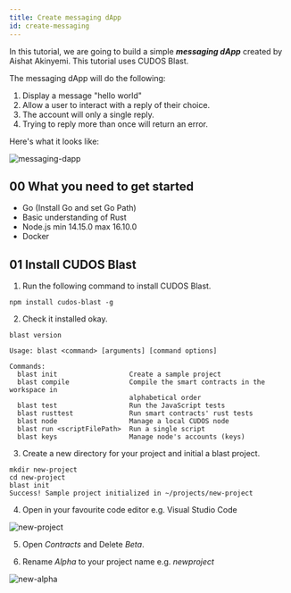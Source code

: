 ```yaml
---
title: Create messaging dApp
id: create-messaging
---
```


In this tutorial, we are going to build a simple ***messaging dApp*** created by Aishat Akinyemi. 
This tutorial uses CUDOS Blast.

The messaging dApp will do the following: 

1. Display a message "hello world" 
2. Allow a user to interact with a reply of their choice.
3. The account will only a single reply.
4. Trying to reply more than once will return an error.

Here's what it looks like:

![messaging-dapp](@site/static/img/messaging-dapp.png)

## 00 What you need to get started

* Go (Install Go and set Go Path)
* Basic understanding of Rust
* Node.js min 14.15.0 max 16.10.0
* Docker 

## 01 Install CUDOS Blast

1. Run the following command to install CUDOS Blast. 

```shell
npm install cudos-blast -g
```

2. Check it installed okay. 

```shell
blast version

Usage: blast <command> [arguments] [command options]

Commands:
  blast init                  Create a sample project
  blast compile               Compile the smart contracts in the workspace in
                              alphabetical order
  blast test                  Run the JavaScript tests
  blast rusttest              Run smart contracts' rust tests
  blast node                  Manage a local CUDOS node
  blast run <scriptFilePath>  Run a single script
  blast keys                  Manage node's accounts (keys)
```

3. Create a new directory for your project and initial a blast project.

```shell
mkdir new-project
cd new-project
blast init
Success! Sample project initialized in ~/projects/new-project
```

4. Open in your favourite code editor e.g. Visual Studio Code

![new-project](@site/static/img/new-project.png)

5. Open *Contracts* and Delete *Beta*.

6. Rename *Alpha* to your project name e.g. *newproject*

![new-alpha](@site/static/img/new-alpha.png)